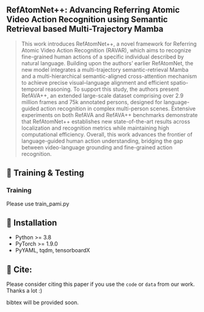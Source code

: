 ## RefAtomNet++: Advancing Referring Atomic Video Action Recognition using Semantic Retrieval based Multi-Trajectory Mamba

>This work introduces RefAtomNet++, a novel framework for Referring Atomic Video Action Recognition (RAVAR), which aims to recognize fine-grained human actions of a specific individual described by natural language.
Building upon the authors’ earlier RefAtomNet, the new model integrates a multi-trajectory semantic-retrieval Mamba and a multi-hierarchical semantic-aligned cross-attention mechanism to achieve precise visual–language alignment and efficient spatio-temporal reasoning.
To support this study, the authors present RefAVA++, an extended large-scale dataset comprising over 2.9 million frames and 75k annotated persons, designed for language-guided action recognition in complex multi-person scenes.
Extensive experiments on both RefAVA and RefAVA++ benchmarks demonstrate that RefAtomNet++ establishes new state-of-the-art results across localization and recognition metrics while maintaining high computational efficiency.
Overall, this work advances the frontier of language-guided human action understanding, bridging the gap between video-language grounding and fine-grained action recognition.

## 🎨 Training & Testing

### Training
Please use train_pami.py

## 📕 Installation

- Python >= 3.8
- PyTorch >= 1.9.0
- PyYAML, tqdm, tensorboardX


## 🤝 Cite:
Please consider citing this paper if you use the ```code``` or ```data``` from our work.
Thanks a lot :)

bibtex will be provided soon.
